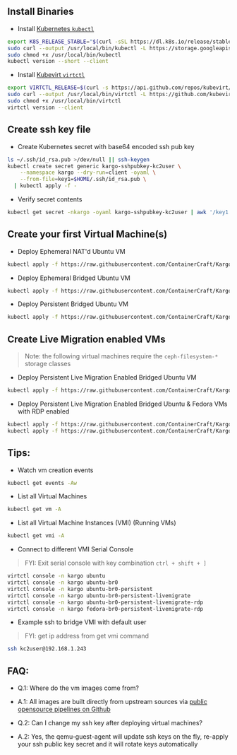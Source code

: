 
## Install Binaries
  - Install [Kubernetes `kubectl`](https://kubernetes.io/docs/tasks/tools/)
```sh
export K8S_RELEASE_STABLE="$(curl -sSL https://dl.k8s.io/release/stable.txt)"
sudo curl --output /usr/local/bin/kubectl -L https://storage.googleapis.com/kubernetes-release/release/${K8S_RELEASE_STABLE}/bin/$(uname -s | awk '{print tolower($0)}')/amd64/kubectl
sudo chmod +x /usr/local/bin/kubectl
kubectl version --short --client
```
  - Install [Kubevirt `virtctl`](https://github.com/kubevirt/kubevirt/releases)
```sh
export VIRTCTL_RELEASE=$(curl -s https://api.github.com/repos/kubevirt/kubevirt/releases/latest | awk -F '["v,]' '/tag_name/{print $5}')
sudo curl --output /usr/local/bin/virtctl -L https://github.com/kubevirt/kubevirt/releases/download/v${VIRTCTL_RELEASE}/virtctl-v${VIRTCTL_RELEASE}-$(uname -s | awk '{print tolower($0)}')-amd64
sudo chmod +x /usr/local/bin/virtctl
virtctl version --client
```

## Create ssh key file
  - Create Kubernetes secret with base64 encoded ssh pub key
```sh
ls ~/.ssh/id_rsa.pub >/dev/null || ssh-keygen
kubectl create secret generic kargo-sshpubkey-kc2user \
    --namespace kargo --dry-run=client -oyaml \
    --from-file=key1=$HOME/.ssh/id_rsa.pub \
  | kubectl apply -f -
```
  - Verify secret contents
```sh
kubectl get secret -nkargo -oyaml kargo-sshpubkey-kc2user | awk '/key1:/{print $2}' | base64 -d
```

## Create your first Virtual Machine(s)
  - Deploy Ephemeral NAT'd Ubuntu VM
```sh
kubectl apply -f https://raw.githubusercontent.com/ContainerCraft/Kargo/master/test/ubuntu-nat.yaml
```
  - Deploy Ephemeral Bridged Ubuntu VM
```sh
kubectl apply -f https://raw.githubusercontent.com/ContainerCraft/Kargo/master/test/ubuntu-br0.yaml
```
  - Deploy Persistent Bridged Ubuntu VM
```sh
kubectl apply -f https://raw.githubusercontent.com/ContainerCraft/Kargo/master/test/ubuntu-br0-persistent.yaml
```
## Create Live Migration enabled VMs
>    Note: the following virtual machines require the `ceph-filesystem-*` storage classes     
    
  - Deploy Persistent Live Migration Enabled Bridged Ubuntu VM
```sh
kubectl apply -f https://raw.githubusercontent.com/ContainerCraft/Kargo/master/test/ubuntu-br0-persistent-livemigrate.yaml
```
  - Deploy Persistent Live Migration Enabled Bridged Ubuntu & Fedora VMs with RDP enabled
```sh
kubectl apply -f https://raw.githubusercontent.com/ContainerCraft/Kargo/master/test/ubuntu-br0-persistent-livemigrate-rdp.yaml
kubectl apply -f https://raw.githubusercontent.com/ContainerCraft/Kargo/master/test/fedora-br0-persistent-livemigrate-rdp.yaml
```

## Tips:
  - Watch vm creation events
```sh
kubectl get events -Aw
```
  - List all Virtual Machines
```sh
kubectl get vm -A
```
  - List all Virtual Machine Instances (VMI) (Running VMs)
```sh
kubectl get vmi -A
```
  - Connect to different VMI Serial Console
>    FYI: Exit serial console with key combination `ctrl + shift + ]`
```sh
virtctl console -n kargo ubuntu
virtctl console -n kargo ubuntu-br0
virtctl console -n kargo ubuntu-br0-persistent
virtctl console -n kargo ubuntu-br0-persistent-livemigrate
virtctl console -n kargo ubuntu-br0-persistent-livemigrate-rdp
virtctl console -n kargo fedora-br0-persistent-livemigrate-rdp
```
  - Example ssh to bridge VMI with default user
>    FYI: get ip address from get vmi command
```sh
ssh kc2user@192.168.1.243
```

## FAQ:    
  - Q.1: Where do the vm images come from?
  - A.1: All images are built directly from upstream sources via [public opensource pipelines on Github](https://github.com/ContainerCraft/qubo/actions)    
        
    
  - Q.2: Can I change my ssh key after deploying virtual machines?
  - A.2: Yes, the qemu-guest-agent will update ssh keys on the fly, re-apply your ssh public key secret and it will rotate keys automatically